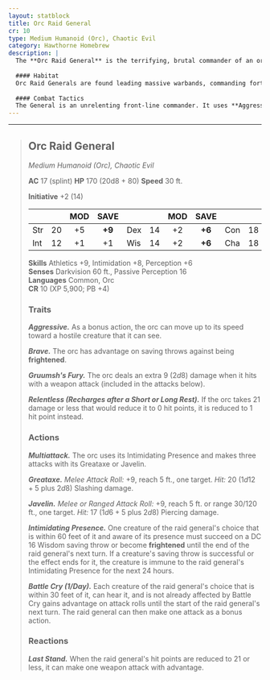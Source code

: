 ```yaml
---
layout: statblock
title: Orc Raid General
cr: 10
type: Medium Humanoid (Orc), Chaotic Evil
category: Hawthorne Homebrew
description: |
  The **Orc Raid General** is the terrifying, brutal commander of an orc horde. Clad in heavy splint mail and wielding a greataxe infused with the raw, destructive power of **Gruumsh**, this orc is a terrifying force of nature. It is a cunning leader, capable of both intimidating foes into paralysis and inspiring its troops to overwhelming fury. It seeks not just victory, but total, merciless destruction.
  
  #### Habitat
  Orc Raid Generals are found leading massive warbands, commanding fortified camps on the edges of civilized lands, or occupying strongholds and ruins that serve as a base for their relentless raids against settled populations.
  
  #### Combat Tactics
  The General is an unrelenting front-line commander. It uses **Aggressive** to close the distance quickly and its **Multiattack** to deliver three devastating strikes infused with **Gruumsh's Fury**. Before or during its attack routine, it uses **Intimidating Presence** to sow panic in the ranks. Its single-use **Battle Cry** is reserved for turning the tide of battle, giving its allies a massive advantage. It is deceptively durable, using **Relentless** to survive lethal blows and **Last Stand** to launch a final, desperate attack when near defeat.
---
```


___
> ## Orc Raid General
> *Medium Humanoid (Orc), Chaotic Evil*
> 
> **AC** 17 (splint) **HP** 170 (20d8 + 80) **Speed** 30 ft.
> 
> **Initiative** +2 (14)
>
> | | | MOD | SAVE | | | MOD | SAVE | | | MOD | SAVE |
> |:--|:-:|:----:|:----:|:--|:-:|:----:|:----:|:--|:-:|:----:|:----:|
> |Str| 20| +5 | **+9** |Dex| 14| +2 | **+6** |Con| 18| +4 | **+8** |
> |Int| 12| +1 | +1 |Wis| 14| +2 | **+6** |Cha| 18| +4 | **+8** |
>
> **Skills** Athletics +9, Intimidation +8, Perception +6  
> **Senses** Darkvision 60 ft., Passive Perception 16  
> **Languages** Common, Orc  
> **CR** 10 (XP 5,900; PB +4)
>
> ### Traits
>
> ***Aggressive.*** As a bonus action, the orc can move up to its speed toward a hostile creature that it can see.
>
> ***Brave.*** The orc has advantage on saving throws against being **frightened**.
>
> ***Gruumsh's Fury.*** The orc deals an extra 9 ($2d8$) damage when it hits with a weapon attack (included in the attacks below).
>
> ***Relentless (Recharges after a Short or Long Rest).*** If the orc takes 21 damage or less that would reduce it to 0 hit points, it is reduced to 1 hit point instead.
>
> ### Actions
>
> ***Multiattack.*** The orc uses its Intimidating Presence and makes three attacks with its Greataxe or Javelin.
>
> ***Greataxe.*** *Melee Attack Roll:* +9, reach 5 ft., one target. *Hit:* 20 ($1d12 + 5$ plus $2d8$) Slashing damage.
>
> ***Javelin.*** *Melee or Ranged Attack Roll:* +9, reach 5 ft. or range 30/120 ft., one target. *Hit:* 17 ($1d6 + 5$ plus $2d8$) Piercing damage.
>
> ***Intimidating Presence.*** One creature of the raid general's choice that is within 60 feet of it and aware of its presence must succeed on a DC 16 Wisdom saving throw or become **frightened** until the end of the raid general's next turn. If a creature's saving throw is successful or the effect ends for it, the creature is immune to the raid general's Intimidating Presence for the next 24 hours.
>
> ***Battle Cry (1/Day).*** Each creature of the raid general's choice that is within 30 feet of it, can hear it, and is not already affected by Battle Cry gains advantage on attack rolls until the start of the raid general's next turn. The raid general can then make one attack as a bonus action.
>
> ### Reactions
>
> ***Last Stand.*** When the raid general's hit points are reduced to 21 or less, it can make one weapon attack with advantage.
